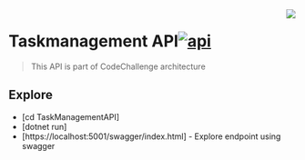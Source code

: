 <img src="https://cdn4.iconfinder.com/data/icons/the-essentials-outline-collection/60/Essentials_-_Outline_-_085_-_Bookmark-512.png" align="right" />

# Taskmanagement API[![api](https://cdn.rawgit.com/sindresorhus/awesome/d7305f38d29fed78fa85652e3a63e154dd8e8829/media/badge.svg)](https://github.com/sindresorhus/awesome#readme)
> This API is part of CodeChallenge architecture


## Explore

- [cd TaskManagementAPI]
- [dotnet run]
- [https://localhost:5001/swagger/index.html] - Explore endpoint using swagger
